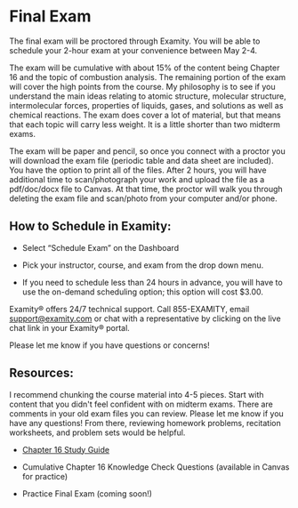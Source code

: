 # Final Exam


The final exam will be proctored through Examity.  You will be able to schedule your 2-hour exam at your convenience between May 2-4.

The exam will be cumulative with about 15% of the content being Chapter 16 and the topic of combustion analysis.  The remaining portion of the exam will cover the high points from the course.  My philosophy is to see if you understand the main ideas relating to atomic structure, molecular structure, intermolecular forces, properties of liquids, gases, and solutions as well as chemical reactions.  The exam does cover a lot of material, but that means that each topic will carry less weight.  It is a little shorter than two midterm exams.

The exam will be paper and pencil, so once you connect with a proctor you will download the exam file (periodic table and data sheet are included).  You have the option to print all of the files. After 2 hours, you will have additional time to scan/photograph your work and upload the file as a pdf/doc/docx file to Canvas.  At that time, the proctor will walk you through deleting the exam file and scan/photo from your computer and/or phone.

## How to Schedule in Examity:

* Select “Schedule Exam” on the Dashboard

* Pick your instructor, course, and exam from the drop down menu.

* If you need to schedule less than 24 hours in advance, you will have to use the on-demand scheduling option; this option will cost $3.00.


Examity® offers 24/7 technical support.   Call 855-EXAMITY, email support@examity.com or chat with a representative by clicking on the live chat link in your Examity® portal.

Please let me know if you have questions or concerns!


## Resources:
I recommend chunking the course material into 4-5 pieces.  Start with content that you didn't feel confident with on midterm exams.  There are comments in your old exam files you can review.  Please let me know if you have any questions! From there, reviewing homework problems, recitation worksheets, and problem sets would be helpful.

* [Chapter 16 Study Guide](https://media.ed.science.psu.edu/sites/media/ed/files/documents/ch16studyguide_0.pdf)

* Cumulative Chapter 16 Knowledge Check Questions (available in Canvas for practice)

* Practice Final Exam (coming soon!)


